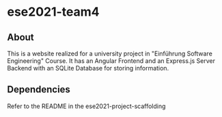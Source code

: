 # ese2021-team4

## About
This is a website realized for a university project in "Einführung Software Engineering" Course.
It has an Angular Frontend and an Express.js Server Backend with an SQLite Database for storing information.

## Dependencies
Refer to the README in the ese2021-project-scaffolding

